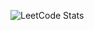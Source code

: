 ![LeetCode Stats](https://leetcode-stats-9k4x.onrender.com/leetcode-stats-image/Krishna_Revanth_Karra?cache_bust=1747064575)

